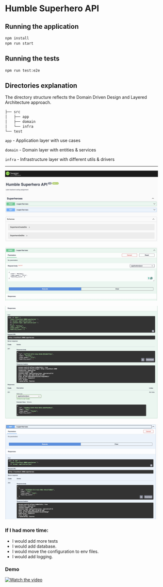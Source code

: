 # Humble Superhero API

## Running the application

```bash
npm install
npm run start
```

## Running the tests

```bash
npm run test:e2e
```

## Directories explanation

The directory structure reflects the Domain Driven Design and Layered Architecture approach.

```
├── src
│   ├── app
│   ├── domain
│   └── infra
└── test
```

`app` - Application layer with use cases

`domain` - Domain layer with entities & services

`infra` - Infrastructure layer with different utils & drivers

---

![Swagger API](assets/1.jpg)

![Swagger method doc](assets/2.jpg)

![Swagger method doc](assets/3.jpg)

![Swagger method doc](assets/4.jpg)


### If I had more time:

- I would add more tests
- I would add database.
- I would move the configuration to env files.
- I would add logging.


### Demo

[![Watch the video](https://img.youtube.com/vi/SEZfMoaHodE/default.jpg)](<[https://youtu.be/nTQUwghvy5Q](https://www.youtube.com/watch?v=SEZfMoaHodE)>)
